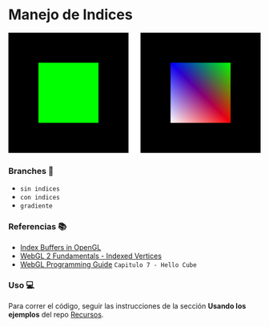 # Manejo de Indices

<p align="center">
  <img src="docs/previews.png"/>
</p>

### Branches 🌳

- `sin indices`
- `con indices`
- `gradiente`

### Referencias 📚

- [Index Buffers in OpenGL](https://www.youtube.com/watch?v=MXNMC1YAxVQ)
- [WebGL 2 Fundamentals - Indexed Vertices](https://webgl2fundamentals.org/webgl/lessons/webgl-indexed-vertices.html)
- [WebGL Programming Guide](https://www.oreilly.com/library/view/webgl-programming-guide/9780133364903/) `Capitulo 7 - Hello Cube`

### Uso 💻

Para correr el código, seguir las instrucciones de la sección **Usando los ejemplos** del repo [Recursos](https://github.com/computacion-grafica-uns/Recursos).
